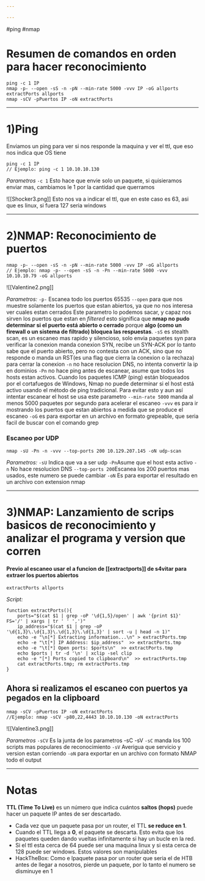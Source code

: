 ```yaml
---

---
```

#ping #nmap 

# Resumen de comandos en orden para hacer reconocimiento
```shell
ping -c 1 IP
nmap -p- --open -sS -n -pN --min-rate 5000 -vvv IP -oG allports
extractPorts allports
nmap -sCV -pPuertos IP -oN extractPorts
```



-----------
# 1)Ping
Enviamos un ping para ver si nos responde la maquina y ver el ttl, que eso nos indica que OS tiene
```shell
ping -c 1 IP
// Ejemplo: ping -c 1 10.10.10.130
```

*Parametros*
`-c 1` Esto hace que envie solo un paquete, si quisieramos enviar mas, cambiamos le 1 por la cantidad que querramos

![[Shocker3.png]]
Esto nos va a indicar el ttl, que en este caso es 63, asi que es linux, si fuera 127 seria windows

-----------
# 2)NMAP: Reconocimiento de puertos
```shell
nmap -p- --open -sS -n -pN --min-rate 5000 -vvv IP -oG allports
// Ejemplo: nmap -p- --open -sS -n -Pn --min-rate 5000 -vvv 10.10.10.79 -oG allports
```
   ![[Valentine2.png]]

*Parametros:*
	``-p-`` Escanea todo los puertos 65535
	``--open`` para que nos muestre solamente los puertos que estan abiertos, ya que no nos interesa ver cuales estan cerrados
		Este parametro lo podemos sacar, y capaz nos sirven los puertos que estan en *filtered* esto significa que **nmap no pudo determinar si el puerto está abierto o cerrado** porque **algo (como un firewall o un sistema de filtrado) bloquea las respuestas**.
	``-sS`` es stealth scan, es un escaneo mas rapido y silencioso, solo envia paquetes syn para verificar la conexion
		manda conexion SYN, recibe un SYN-ACK por lo tanto sabe que el puerto abierto, pero no contesta con un ACK, sino que no responde o manda un RST(es una flag que cierra la conexion o la rechaza) para cerrar la conexion
	``-n`` no hace resolucion DNS, no intenta convertir la ip en dominios
	``-Pn`` no hace ping antes de escanear, asume que todos los hosts estan activos. Cuando los paquetes ICMP (ping) están bloqueados por el cortafuegos de Windows, Nmap no puede determinar si el host está activo usando el método de ping tradicional. Para evitar esto y aun así intentar escanear el host se usa este parametro
	``--min-rate 5000`` manda al menos 5000 paquetes por segundo para acelerar el escaneo
	``-vvv`` es para ir mostrando los puertos que estan abiertos a medida que se produce el escaneo
	``-oG`` es para exportar en un archivo en formato grepeable, que seria facil de buscar con el comando grep
	

### Escaneo por UDP
```
nmap -sU -Pn -n -vvv --top-ports 200 10.129.207.145 -oN udp-scan
```
*Parametros:*
	`-sU` Indica que va a ser udp
	`-Pn`Asume que el host esta activo
	`-n` No hace resolucion DNS
	`--top-ports 200`Escanea los 200 puertos mas usados, este numero se puede cambiar
	`-oN` Es para exportar el resultado en un archivo con extension nmap

-----------

# 3)NMAP: Lanzamiento de scrips basicos de reconocimiento y analizar el programa y version que corren
#### Previo al escaneo usar el a funcion de [[extractports]] de s4vitar para extraer los puertos abiertos
```shell
extractPorts allports
```

*Script:*

```zshrc
function extractPorts(){
	ports="$(cat $1 | grep -oP '\d{1,5}/open' | awk '{print $1}' FS='/' | xargs | tr ' ' ',')"
	ip_address="$(cat $1 | grep -oP '\d{1,3}\.\d{1,3}\.\d{1,3}\.\d{1,3}' | sort -u | head -n 1)"
	echo -e "\n[*] Extracting information...\n" > extractPorts.tmp
	echo -e "\t[*] IP Address: $ip_address"  >> extractPorts.tmp
	echo -e "\t[*] Open ports: $ports\n"  >> extractPorts.tmp
	echo $ports | tr -d '\n' | xclip -sel clip
	echo -e "[*] Ports copied to clipboard\n"  >> extractPorts.tmp
	cat extractPorts.tmp; rm extractPorts.tmp
}
```


## Ahora si realizamos el escaneo con puertos ya pegados en la clipboard

```shell
nmap -sCV -pPuertos IP -oN extractPorts
//Ejemplo: nmap -sCV -p80,22,4443 10.10.10.130 -oN extractPorts
```

 ![[Valentine3.png]]

*Parametros*
	``-sCV`` Es la junta de los parametros -sC -sV
		``-sC`` manda los 100 scripts mas populares de reconocimiento
		``-sV`` Averigua que servicio y version estan corriendo
	``-oN`` para exportar en un archivo con formato NMAP todo el output

-----------
# Notas

**TTL (Time To Live)** es un número que indica cuántos **saltos (hops)** puede hacer un paquete IP antes de ser descartado.

- Cada vez que un paquete pasa por un router, el TTL **se reduce en 1**.
- Cuando el TTL llega a **0**, el paquete se descarta. Esto evita que los paquetes queden dando vueltas infinitamente si hay un bucle en la red.
-  Si el ttl esta cerca de 64 puede ser una maquina linux y si esta cerca de 128 puede ser windows. Estos valores son manipulables
- HackTheBox: Como e lpaquete pasa por un router que seria el de HTB antes de llegar a nosotros, pierde un paquete, por lo tanto el numero se disminuye en 1 
